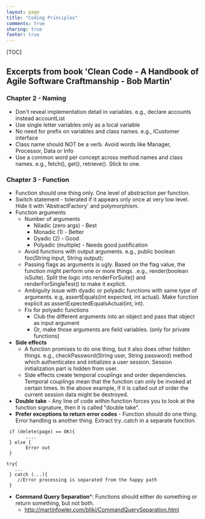 ```yaml
---
layout: page
title: "Coding Principles"
comments: true
sharing: true
footer: true
---
```


[TOC]

## Excerpts from book 'Clean Code - A Handbook of Agile Software Craftmanship - Bob Martin'

### Chapter 2 - Naming
* Don't reveal implementation detail in variables. e.g., declare accounts instead accountList
* Use single letter variables only as a local variable
* No need for prefix on variables and class names. e.g., ICustomer interface
* Class name should NOT be a verb. Avoid words like Manager, Processor, Data or Info
* Use a common word per concept across method names and class names. e.g., fetch(), get(), retrieve(). Stick to one.

### Chapter 3 - Function
* Function should one thing only. One level of abstraction per function.
* Switch statement - tolerated if it appears only once at very low level. Hide it with 'AbstractFactory' and polymorphism.
* Function arguments
  * Number of arguments
    * Niladic (zero args) - Best
    * Monadic (1) - Better
    * Dyadic (2) - Good
    * Polyadic (multiple) - Needs good justification
  * Avoid functions with output arguments. e.g., public boolean foo(String input, String output);
  * Passing flags as arguments is ugly. Based on the flag value, the function might perform one or more things. .e.g., render(boolean isSuite). Split the logic into renderForSuite() and renderForSingleTest() to make it explicit.
  * Ambiguity issue with dyadic or polyadic functions with same type of arguments. e.g, assertEquals(int expected, int actual). Make function explicit as assertExpectedEqualsActual(int, int).
  * Fix for polyadic functions
    * Club the different arguments into an object and pass that object as input argument
    * Or, make those arguments are field variables. (only for private functions)
* **Side effects**
  * A function promises to do one thing, but it also does other hidden things. e.g., checkPassword(String user, String password) method which authenticates and initializes a user session. Session initialization part is hidden from user.
  * Side effects create temporal couplings and order dependencies. Temporal couplings mean that the function can only be invoked at certain times. In the above example, if it is called out of order the current session data might be destroyed.
* **Double take** - Any line of code within function forces you to look at the function signature, then it is called "double take".
* **Prefer exceptions to return error codes** - Function should do one thing. Error handling is another thing. Extract try..catch in a separate function.

```
 if (delete(page) == OK){
       ....
 } else {
       Error out
 }
```

```
try{
   ...
 } catch (...){
    //Error processing is separated from the happy path
 } 
```
* **Command Query Separation***: Functions should either do something or return something, but not both.
  * http://martinfowler.com/bliki/CommandQuerySeparation.html
